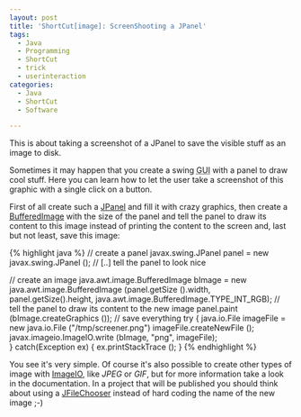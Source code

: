 ```yaml
---
layout: post
title: 'ShortCut[image]: ScreenShooting a JPanel'
tags:
  - Java
  - Programming
  - ShortCut
  - trick
  - userinteraction
categories:
  - Java
  - ShortCut
  - Software

---
```


This is about taking a screenshot of a JPanel to save the visible stuff as an image to disk.


Sometimes it may happen that you create a swing <abbr title="graphical user interface">GUI</abbr> with a panel to draw cool stuff. Here you can learn how to let the user take a screenshot of this graphic with a single click on a button.

First of all create such a <a href="http://download.oracle.com/javase/6/docs/api/javax/swing/JPanel.html">JPanel</a> and fill it with crazy graphics, then create a <a href="http://download.oracle.com/javase/6/docs/api/java/awt/image/BufferedImage.html">BufferedImage</a> with the size of the panel and tell the panel to draw its content to this image instead of printing the content to the screen and, last but not least, save this image:



{% highlight java %}
// create a panel
javax.swing.JPanel panel = new javax.swing.JPanel ();
// [..] tell the panel to look nice

// create an image
java.awt.image.BufferedImage bImage = new java.awt.image.BufferedImage (panel.getSize ().width, panel.getSize().height, java.awt.image.BufferedImage.TYPE_INT_RGB);
// tell the panel to draw its content to the new image
panel.paint (bImage.createGraphics ());
// save everything
try
{
  java.io.File imageFile = new java.io.File ("/tmp/screener.png")
  imageFile.createNewFile ();  
  javax.imageio.ImageIO.write (bImage, "png", imageFile);  
}
catch(Exception ex)
{
  ex.printStackTrace ();
}
{% endhighlight %}



You see it's very simple. Of course it's also possible to create other types of image with <a href="http://download.oracle.com/javase/6/docs/api/javax/imageio/ImageIO.html">ImageIO</a>, like <em>JPEG</em> or <em>GIF</em>, but for more information take a look in the documentation. In a project that will be published you should think about using a <a href="http://download.oracle.com/javase/6/docs/api/javax/swing/JFileChooser.html">JFileChooser</a> instead of hard coding the name of the new image ;-)

